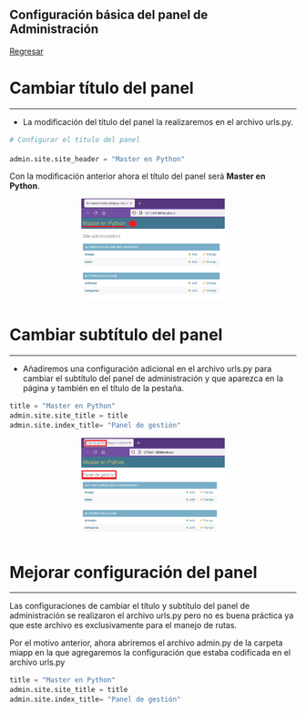 ## Configuración básica del panel de Administración

[Regresar](/CodingBootcampsESPOL-RDDW/)

Cambiar título del panel
===========

* * *

* La modificación del título del panel la realizaremos en el archivo urls.py.

```py
# Configurar el título del panel 

admin.site.site_header = "Master en Python"
```

Con la modificación anterior ahora el título del panel será **Master en Python**. 

<p align="center">
<img src="../imagenes/master.png" width="50%" alt="Banner"/>
</p>

Cambiar subtítulo del panel
===========

* * *

* Añadiremos una configuración adicional en el archivo urls.py para cambiar el subtítulo del panel de administración y que aparezca en la página y también en el título de la pestaña.

```py
title = "Master en Python"
admin.site.site_title = title
admin.site.index_title= "Panel de gestión"
```

<p align="center">
<img src="../imagenes/panel.png" width="50%" alt="Banner"/>
</p>

Mejorar configuración del panel
===========

* * *

Las configuraciones de cambiar el título y subtítulo del panel de administración se realizaron el archivo urls.py pero no es buena práctica ya que este archivo es exclusivamente para el manejo de rutas.

Por el motivo anterior, ahora abriremos el archivo admin.py de la carpeta miapp en la que agregaremos la configuración que estaba codificada en el archivo urls.py

```py
title = "Master en Python"
admin.site.site_title = title
admin.site.index_title= "Panel de gestión"
```